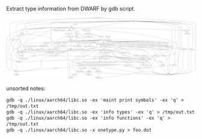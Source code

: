 Extract type information from DWARF by gdb script.

![](./screenshot.png)

unsorted notes:

```
gdb -q ./linux/aarch64/libc.so -ex 'maint print symbols' -ex 'q' > /tmp/out.txt
gdb -q ./linux/aarch64/libc.so -ex 'info types' -ex 'q' > /tmp/out.txt
gdb -q ./linux/aarch64/libc.so -ex 'info functions' -ex 'q' > /tmp/out.txt
gdb -q ./linux/aarch64/libc.so -x onetype.py > foo.dot
```


